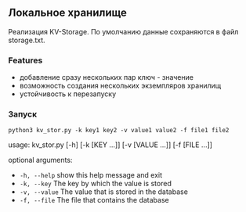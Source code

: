 
## Локальное хранилище

Реализация KV-Storage. По умолчанию данные сохраняются в файл storage.txt.

### Features

- добавление сразу нескольких пар ключ - значение
- возможность создания нескольких экземпляров хранилищ
- устойчивость к перезапуску

### Запуск

```commandline
python3 kv_stor.py -k key1 key2 -v value1 value2 -f file1 file2
```

usage: kv_stor.py [-h] [-k [KEY ...]] [-v [VALUE ...]] [-f [FILE ...]]

optional arguments:

* `-h, --help`            show this help message and exit
* `-k, --key`             The key by which the value is stored
* `-v, --value`           The value that is stored in the database
* `-f, --file`            The file that contains the database
